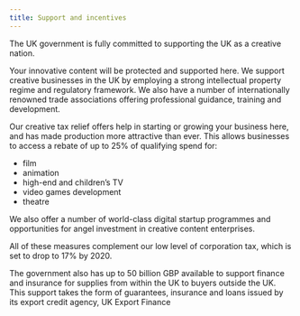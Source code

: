 ```yaml
---
title: Support and incentives
---
```

The UK government is fully committed to supporting the UK as a creative nation.

Your innovative content will be protected and supported here. We support creative businesses in the UK by employing a strong intellectual property regime and regulatory framework.  We also have a number of internationally renowned trade associations offering professional guidance, training and development.

Our creative tax relief offers help in starting or growing your business here, and has made production more attractive than ever. This allows businesses to access a rebate of up to 25% of qualifying spend for:
- film
- animation
- high-end and children’s TV
- video games development
- theatre 

We also offer a number of world-class digital startup programmes and opportunities for angel investment in creative content enterprises.

All of these measures complement our low level of corporation tax, which is set to drop to 17% by 2020.

The government also has up to 50 billion GBP available to support finance and insurance for   supplies from within the UK to buyers outside the UK. This support takes the form of guarantees, insurance and loans issued by its export credit agency, UK Export Finance
